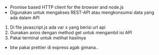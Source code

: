- Promise based HTTP client for the browser and node.js
- Digunakan untuk mengakses REST-API atau mengkonsumsi data yang ada dalam API  

1. Di file javascript.js ada var x yang berisi url api 
2. Gunakan axios dengan method get untuk mengambil isi API 
3. Pakai terminal untuk melihat hasilnya

- btw pakai prettier di express agak gimana..
